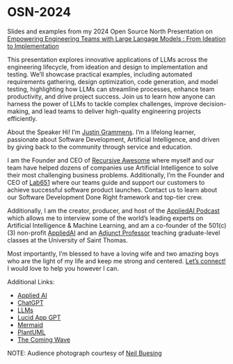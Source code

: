 # OSN-2024

Slides and examples from my 2024 Open Source North Presentation on [Empowering Engineering Teams with Large Langage Models : From Ideation to Implementation ](https://www.opensourcenorth.com/presentation/empowering-engineering-teams-with-large-language-models-from-ideation-to-implementation/)

This presentation explores innovative applications of LLMs across the engineering lifecycle, from ideation and design to implementation and testing. We’ll showcase practical examples, including automated requirements gathering, design optimization, code generation, and model testing, highlighting how LLMs can streamline processes, enhance team productivity, and drive project success. Join us to learn how anyone can harness the power of LLMs to tackle complex challenges, improve decision-making, and lead teams to deliver high-quality engineering projects efficiently.

About the Speaker
Hi! I’m [Justin Grammens](https://justingrammens.com). I’m a lifelong learner, passionate about Software Development, Artificial Intelligence, and driven by giving back to the community through service and education. 
 
I am the Founder and CEO of [Recursive Awesome](https://recursiveawesome.com) where myself and our team have helped dozens of companies use Artificial Intelligence to solve their most challenging business problems. Additionally, I’m the Founder and CEO of [Lab651](https://lab651.com) where our teams guide and support our customers to achieve successful software product launches. Contact us to learn about our Software Development Done Right framework and top-tier crew.
 
Additionally, I am the creator, producer, and host of the [AppliedAI Podcast](https://podcast.appliedai.mn) which allows me to interview some of the world’s leading experts on Artificial Intelligence & Machine Learning, and am a co-founder of the 501(c)(3) non-profit [AppliedAI](https://appliedai.mn) and an [Adjunct Professor](https://software.stthomas.edu/about/faculty-staff/biography/justin-grammens/) teaching graduate-level classes at the University of Saint Thomas.

Most importantly, I’m blessed to have a loving wife and two amazing boys who are the light of my life and keep me strong and centered. [Let’s connect!](https://justingrammens.com) I would love to help you however I can.

Additional Links:

* [Applied AI](https://appliedai.mn)
* [ChatGPT](https://chatgpt.com)
* [LLMs](https://en.wikipedia.org/wiki/Large_language_model)
* [Lucid App GPT](https://lucid.co/marketplace/f4db4a1f/lucid-custom-gpt)
* [Mermaid](https://mermaid.js.org/syntax/sequenceDiagram.html)
* [PlantUML](https://plantuml-editor.kkeisuke.com/)
* [The Coming Wave](https://www.the-coming-wave.com/)

NOTE: Audience photograph courtesy of [Neil Buesing](https://www.linkedin.com/posts/nbuesing_excellent-talk-by-justin-grammens-at-open-activity-7204148270636421121-fRk-?utm_source=share&utm_medium=member_desktop)
